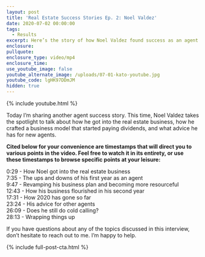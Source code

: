 ```yaml
---
layout: post
title: 'Real Estate Success Stories Ep. 2: Noel Valdez'
date: 2020-07-02 00:00:00
tags:
  - Results
excerpt: Here’s the story of how Noel Valdez found success as an agent.
enclosure:
pullquote:
enclosure_type: video/mp4
enclosure_time:
use_youtube_image: false
youtube_alternate_image: /uploads/07-01-kato-youtube.jpg
youtube_code: lgHK97DDmJM
hidden: true
---
```


{% include youtube.html %}

Today I’m sharing another agent success story. This time, Noel Valdez takes the spotlight to talk about how he got into the real estate business, how he crafted a business model that started paying dividends, and what advice he has for new agents.

**Cited below for your convenience are timestamps that will direct you to various points in the video. Feel free to watch it in its entirety, or use these timestamps to browse specific points at your leisure:**

0:29 - How Noel got into the real estate business<br>7:35 - The ups and downs of his first year as an agent<br>9:47 - Revamping his business plan and becoming more resourceful<br>12:43 - How his business flourished in his second year<br>17:31 - How 2020 has gone so far<br>23:24 - His advice for other agents<br>26:09 - Does he still do cold calling?<br>28:13 - Wrapping things up

If you have questions about any of the topics discussed in this interview, don’t hesitate to reach out to me. I’m happy to help.

{% include full-post-cta.html %}